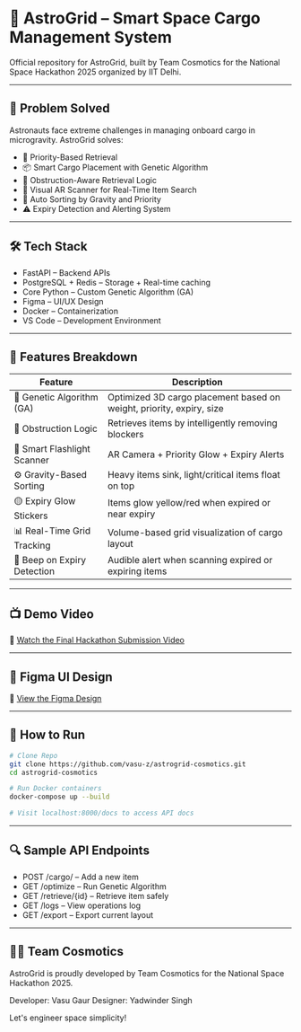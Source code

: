 # 🚀 AstroGrid – Smart Space Cargo Management System

Official repository for AstroGrid, built by Team Cosmotics for the National Space Hackathon 2025 organized by IIT Delhi.

---

## 🧠 Problem Solved

Astronauts face extreme challenges in managing onboard cargo in microgravity. AstroGrid solves:

- 🔴 Priority-Based Retrieval
- 📦 Smart Cargo Placement with Genetic Algorithm
- 🔁 Obstruction-Aware Retrieval Logic
- 🌈 Visual AR Scanner for Real-Time Item Search
- 🧠 Auto Sorting by Gravity and Priority
- ⚠️ Expiry Detection and Alerting System

---

## 🛠️ Tech Stack

- FastAPI – Backend APIs
- PostgreSQL + Redis – Storage + Real-time caching
- Core Python – Custom Genetic Algorithm (GA)
- Figma – UI/UX Design
- Docker – Containerization
- VS Code – Development Environment

---

## 🧬 Features Breakdown

| Feature                     | Description                                                          |
| --------------------------- | -------------------------------------------------------------------- |
| 🧠 Genetic Algorithm (GA)   | Optimized 3D cargo placement based on weight, priority, expiry, size |
| 🧲 Obstruction Logic        | Retrieves items by intelligently removing blockers                   |
| 🔎 Smart Flashlight Scanner | AR Camera + Priority Glow + Expiry Alerts                            |
| ⚙️ Gravity-Based Sorting    | Heavy items sink, light/critical items float on top                  |
| 🟡 Expiry Glow Stickers     | Items glow yellow/red when expired or near expiry                    |
| 📊 Real-Time Grid Tracking  | Volume-based grid visualization of cargo layout                      |
| 🚨 Beep on Expiry Detection | Audible alert when scanning expired or expiring items                |

---

## 📺 Demo Video

🎥 [Watch the Final Hackathon Submission Video](https://drive.google.com/file/d/1hJa9w5Dav_mmzk8xq67xCINA69whJKGu/view?usp=drivesdk)

---

## 🔷 Figma UI Design

🎨 [View the Figma Design](https://www.figma.com/design/rEH7oDVqWg9HOJRTSAeizt/Untitled?node-id=0-1&t=xxVp5eAnnhhVdqw)

---

## 📂 How to Run

```bash
# Clone Repo
git clone https://github.com/vasu-z/astrogrid-cosmotics.git
cd astrogrid-cosmotics

# Run Docker containers
docker-compose up --build

# Visit localhost:8000/docs to access API docs
```

---

## 🔍 Sample API Endpoints

- POST /cargo/ – Add a new item
- GET /optimize – Run Genetic Algorithm
- GET /retrieve/{id} – Retrieve item safely
- GET /logs – View operations log
- GET /export – Export current layout

---

## 🧑‍🚀 Team Cosmotics

AstroGrid is proudly developed by Team Cosmotics for the National Space Hackathon 2025.

 Developer: Vasu Gaur 
Designer: Yadwinder Singh 


Let's engineer space simplicity!
